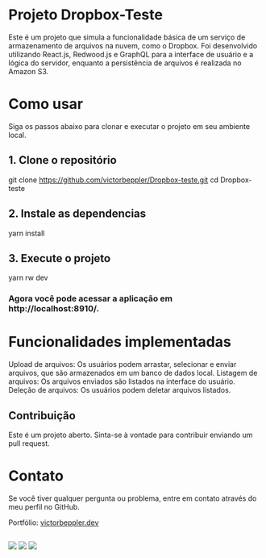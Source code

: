 # Projeto Dropbox-Teste

Este é um projeto que simula a funcionalidade básica de um serviço de armazenamento de arquivos na nuvem, como o Dropbox. Foi desenvolvido utilizando React.js, Redwood.js e GraphQL para a interface de usuário e a lógica do servidor, enquanto a persistência de arquivos é realizada no Amazon S3.

# Como usar

Siga os passos abaixo para clonar e executar o projeto em seu ambiente local.

## 1. Clone o repositório

git clone https://github.com/victorbeppler/Dropbox-teste.git
cd Dropbox-teste

## 2. Instale as dependencias

yarn install

## 3. Execute o projeto

yarn rw dev

### Agora você pode acessar a aplicação em http://localhost:8910/.

# Funcionalidades implementadas

Upload de arquivos: Os usuários podem arrastar, selecionar e enviar arquivos, que são armazenados em um banco de dados local.
Listagem de arquivos: Os arquivos enviados são listados na interface do usuário.
Deleção de arquivos: Os usuários podem deletar arquivos listados.

## Contribuição

Este é um projeto aberto. Sinta-se à vontade para contribuir enviando um pull request.

# Contato

Se você tiver qualquer pergunta ou problema, entre em contato através do meu perfil no GitHub.

Portfólio: [victorbeppler.dev](victorbeppler.dev)

##

<div>
    <a href="https://www.instagram.com/victorhbeppler" target="_blank"><img src="https://img.shields.io/badge/-Instagram-%23E4405F?style=for-the-badge&logo=instagram&logoColor=white" target="_blank"></a>
    <a href = "mailto:victorhugobeppler@gmail.com"><img src="https://img.shields.io/badge/-Gmail-%23333?style=for-the-badge&logo=gmail&logoColor=white" target="_blank"></a>
    <a href="https://www.linkedin.com/in/victor-hugo-beppler-pereira-a012a7166/" target="_blank"><img src="https://img.shields.io/badge/-LinkedIn-%230077B5?style=for-the-badge&logo=linkedin&logoColor=white" target="_blank"></a>
</div>
